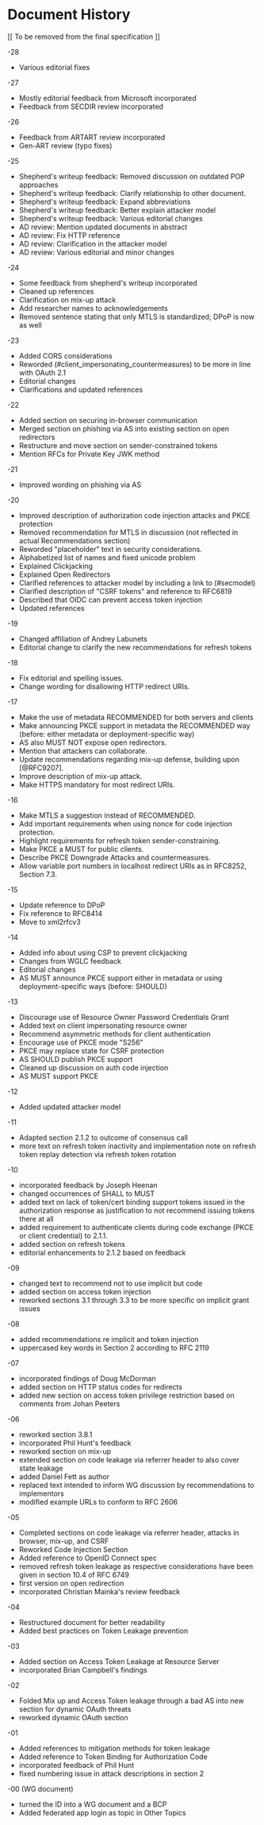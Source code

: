 # Document History

   [[ To be removed from the final specification ]]

   -28

   * Various editorial fixes

   -27

   * Mostly editorial feedback from Microsoft incorporated
   * Feedback from SECDIR review incorporated

   -26

   * Feedback from ARTART review incorporated
   * Gen-ART review (typo fixes)

   -25

   * Shepherd's writeup feedback: Removed discussion on outdated POP approaches
   * Shepherd's writeup feedback: Clarify relationship to other document.
   * Shepherd's writeup feedback: Expand abbreviations
   * Shepherd's writeup feedback: Better explain attacker model
   * Shepherd's writeup feedback: Various editorial changes
   * AD review: Mention updated documents in abstract
   * AD review: Fix HTTP reference
   * AD review: Clarification in the attacker model
   * AD review: Various editorial and minor changes

   -24

   * Some feedback from shepherd's writeup incorporated
   * Cleaned up references
   * Clarification on mix-up attack
   * Add researcher names to acknowledgements
   * Removed sentence stating that only MTLS is standardized; DPoP is now as well

   -23

   * Added CORS considerations
   * Reworded (#client_impersonating_countermeasures) to be more in line with OAuth 2.1
   * Editorial changes
   * Clarifications and updated references

   -22

   * Added section on securing in-browser communication
   * Merged section on phishing via AS into existing section on open redirectors
   * Restructure and move section on sender-constrained tokens
   * Mention RFCs for Private Key JWK method

   -21

   * Improved wording on phishing via AS

   -20

   * Improved description of authorization code injection attacks and PKCE protection
   * Removed recommendation for MTLS in discussion (not reflected in actual Recommendations section)
   * Reworded "placeholder" text in security considerations.
   * Alphabetized list of names and fixed unicode problem
   * Explained Clickjacking
   * Explained Open Redirectors
   * Clarified references to attacker model by including a link to (#secmodel)
   * Clarified description of "CSRF tokens" and reference to RFC6819
   * Described that OIDC can prevent access token injection
   * Updated references

   -19

   * Changed affiliation of Andrey Labunets
   * Editorial change to clarify the new recommendations for refresh tokens

   -18

   * Fix editorial and spelling issues.
   * Change wording for disallowing HTTP redirect URIs.

   -17

   * Make the use of metadata RECOMMENDED for both servers and clients
   * Make announcing PKCE support in metadata the RECOMMENDED way (before: either metadata or deployment-specific way)
   * AS also MUST NOT expose open redirectors.
   * Mention that attackers can collaborate.
   * Update recommendations regarding mix-up defense, building upon [@RFC9207].
   * Improve description of mix-up attack.
   * Make HTTPS mandatory for most redirect URIs.

   -16

   * Make MTLS a suggestion instead of RECOMMENDED.
   * Add important requirements when using nonce for code injection protection.
   * Highlight requirements for refresh token sender-constraining.
   * Make PKCE a MUST for public clients.
   * Describe PKCE Downgrade Attacks and countermeasures.
   * Allow variable port numbers in localhost redirect URIs as in RFC8252, Section 7.3.

   -15

   * Update reference to DPoP
   * Fix reference to RFC8414
   * Move to xml2rfcv3

   -14

   * Added info about using CSP to prevent clickjacking
   * Changes from WGLC feedback
   * Editorial changes
   * AS MUST announce PKCE support either in metadata or using deployment-specific ways (before: SHOULD)

   -13

   * Discourage use of Resource Owner Password Credentials Grant
   * Added text on client impersonating resource owner
   * Recommend asymmetric methods for client authentication
   * Encourage use of PKCE mode "S256"
   * PKCE may replace state for CSRF protection
   * AS SHOULD publish PKCE support
   * Cleaned up discussion on auth code injection
   * AS MUST support PKCE

   -12

   * Added updated attacker model

   -11

   * Adapted section 2.1.2 to outcome of consensus call
   * more text on refresh token inactivity and implementation note on refresh token replay detection via refresh token rotation

   -10

   * incorporated feedback by Joseph Heenan
   * changed occurrences of SHALL to MUST
   * added text on lack of token/cert binding support tokens issued in
      the authorization response as justification to not recommend
      issuing tokens there at all
   * added requirement to authenticate clients during code exchange
      (PKCE or client credential) to 2.1.1.
   * added section on refresh tokens
   * editorial enhancements to 2.1.2 based on feedback

   -09

   * changed text to recommend not to use implicit but code
   * added section on access token injection
   *  reworked sections 3.1 through 3.3 to be more specific on implicit
      grant issues

   -08

   * added recommendations re implicit and token injection
   * uppercased key words in Section 2 according to RFC 2119

   -07

   * incorporated findings of Doug McDorman
   * added section on HTTP status codes for redirects
   *  added new section on access token privilege restriction based on
      comments from Johan Peeters

   -06

   *  reworked section 3.8.1
   *  incorporated Phil Hunt's feedback
   *  reworked section on mix-up
   *  extended section on code leakage via referrer header to also cover
      state leakage
   *  added Daniel Fett as author
   *  replaced text intended to inform WG discussion by recommendations
      to implementors
   *  modified example URLs to conform to RFC 2606

   -05

   *  Completed sections on code leakage via referrer header, attacks in
      browser, mix-up, and CSRF
   *  Reworked Code Injection Section
   *  Added reference to OpenID Connect spec
   *  removed refresh token leakage as respective considerations have
      been given in section 10.4 of RFC 6749
   *  first version on open redirection
   *  incorporated Christian Mainka's review feedback

   -04

   *  Restructured document for better readability
   *  Added best practices on Token Leakage prevention

   -03

   *  Added section on Access Token Leakage at Resource Server
   *  incorporated Brian Campbell's findings

   -02

   *  Folded Mix up and Access Token leakage through a bad AS into new
      section for dynamic OAuth threats
   *  reworked dynamic OAuth section

   -01

   *  Added references to mitigation methods for token leakage
   *  Added reference to Token Binding for Authorization Code
   *  incorporated feedback of Phil Hunt
   *  fixed numbering issue in attack descriptions in section 2

   -00 (WG document)

   *  turned the ID into a WG document and a BCP
   *  Added federated app login as topic in Other Topics
